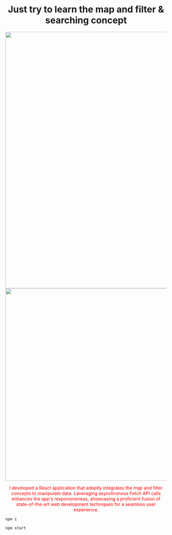 <div align="center"><h1> Just try to learn the map and filter & searching concept </h1></div>
<div align="center"><img width="800" src='https://res.cloudinary.com/practicaldev/image/fetch/s--RU3NMKs8--/c_imagga_scale,f_auto,fl_progressive,h_420,q_auto,w_1000/https://dev-to-uploads.s3.amazonaws.com/uploads/articles/oppoahbqul5175e51aup.PNG' /></div>
<!-- ![Screenshot (78)](https://github.com/MadhurChaturvedi/Filter-Map-Table/assets/93113162/28fd566b-1e39-454d-baa9-15d115b2a0c9) -->

<div align="center"><img width="600" src='https://github.com/MadhurChaturvedi/Filter-Map-Table/assets/93113162/28fd566b-1e39-454d-baa9-15d115b2a0c9' /></div>

<p align="center"><font color="red">
I developed a React application that adeptly integrates the map and filter concepts to manipulate data. Leveraging asynchronous Fetch API calls enhances the app's responsiveness, showcasing a proficient fusion of state-of-the-art web development techniques for a seamless user experience. </font></p>

```node 
npm i
````
```javascript
npm start
````

